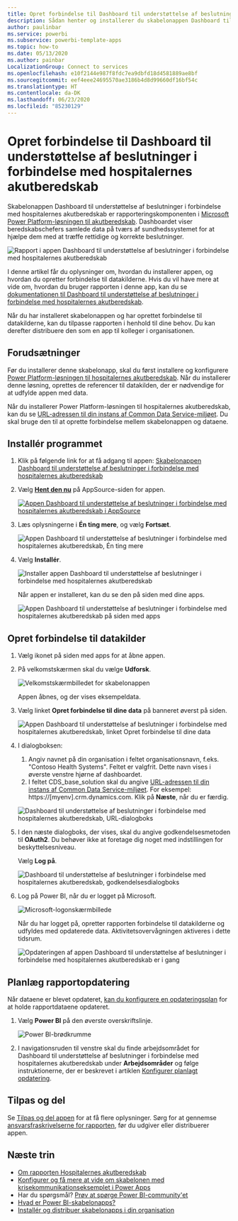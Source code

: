 ```yaml
---
title: Opret forbindelse til Dashboard til understøttelse af beslutninger i forbindelse med hospitalernes akutberedskab
description: Sådan henter og installerer du skabelonappen Dashboard til understøttelse af beslutninger i forbindelse med COVID-19, og sådan opretter du forbindelse til data
author: paulinbar
ms.service: powerbi
ms.subservice: powerbi-template-apps
ms.topic: how-to
ms.date: 05/13/2020
ms.author: painbar
LocalizationGroup: Connect to services
ms.openlocfilehash: e10f2144e987f8fdc7ea9dbfd18d4581889ae8bf
ms.sourcegitcommit: eef4eee24695570ae3186b4d8d99660df16bf54c
ms.translationtype: HT
ms.contentlocale: da-DK
ms.lasthandoff: 06/23/2020
ms.locfileid: "85230129"
---
```

# <a name="connect-to-the-hospital-emergency-response-decision-support-dashboard"></a>Opret forbindelse til Dashboard til understøttelse af beslutninger i forbindelse med hospitalernes akutberedskab
Skabelonappen Dashboard til understøttelse af beslutninger i forbindelse med hospitalernes akutberedskab er rapporteringskomponenten i [Microsoft Power Platform-løsningen til akutberedskab](https://powerapps.microsoft.com/blog/emergency-response-solution-a-microsoft-power-platform-solution-for-healthcare-emergency-response/). Dashboardet viser beredskabschefers samlede data på tværs af sundhedssystemet for at hjælpe dem med at træffe rettidige og korrekte beslutninger.

![Rapport i appen Dashboard til understøttelse af beslutninger i forbindelse med hospitalernes akutberedskab](media/service-connect-to-health-emergency-response/service-health-emergency-response-app-report.png)

I denne artikel får du oplysninger om, hvordan du installerer appen, og hvordan du opretter forbindelse til datakilderne. Hvis du vil have mere at vide om, hvordan du bruger rapporten i denne app, kan du se [dokumentationen til Dashboard til understøttelse af beslutninger i forbindelse med hospitalernes akutberedskab](https://docs.microsoft.com/powerapps/sample-apps/emergency-response/deploy-configure#view-the-power-bi-dashboard).

Når du har installeret skabelonappen og har oprettet forbindelse til datakilderne, kan du tilpasse rapporten i henhold til dine behov. Du kan derefter distribuere den som en app til kolleger i organisationen.

## <a name="prerequisites"></a>Forudsætninger

Før du installerer denne skabelonapp, skal du først installere og konfigurere [Power Platform-løsningen til hospitalernes akutberedskab](https://docs.microsoft.com/powerapps/sample-apps/emergency-response/deploy-configure). Når du installerer denne løsning, oprettes de referencer til datakilden, der er nødvendige for at udfylde appen med data.

Når du installerer Power Platform-løsningen til hospitalernes akutberedskab, kan du se [URL-adressen til din instans af Common Data Service-miljøet](https://docs.microsoft.com/powerapps/sample-apps/emergency-response/deploy-configure#publish-the-power-bi-dashboard). Du skal bruge den til at oprette forbindelse mellem skabelonappen og dataene.

## <a name="install-the-app"></a>Installér programmet

1. Klik på følgende link for at få adgang til appen: [Skabelonappen Dashboard til understøttelse af beslutninger i forbindelse med hospitalernes akutberedskab](https://aka.ms/AppSource_Hospital_offer)

1. Vælg [**Hent den nu**](https://aka.ms/AppSource_Hospital_offer) på AppSource-siden for appen.

    [![Appen Dashboard til understøttelse af beslutninger i forbindelse med hospitalernes akutberedskab i AppSource](media/service-connect-to-health-emergency-response/service-health-emergency-response-app-appsource-get-it-now.png)](https://aka.ms/AppSource_Hospital_offer)

1. Læs oplysningerne i **Én ting mere**, og vælg **Fortsæt**.

    ![Appen Dashboard til understøttelse af beslutninger i forbindelse med hospitalernes akutberedskab, Én ting mere](media/service-connect-to-health-emergency-response/service-health-emergency-response-1-more-thing.png)

1. Vælg **Installér**. 

    ![Installer appen Dashboard til understøttelse af beslutninger i forbindelse med hospitalernes akutberedskab](media/service-connect-to-health-emergency-response/service-health-emergency-response-select-install.png)

    Når appen er installeret, kan du se den på siden med dine apps.

   ![Appen Dashboard til understøttelse af beslutninger i forbindelse med hospitalernes akutberedskab på siden med apps](media/service-connect-to-health-emergency-response/service-health-emergency-response-app-apps-page-icon.png)

## <a name="connect-to-data-sources"></a>Opret forbindelse til datakilder

1. Vælg ikonet på siden med apps for at åbne appen.

1. På velkomstskærmen skal du vælge **Udforsk**.

   ![Velkomstskærmbilledet for skabelonappen](media/service-connect-to-health-emergency-response/service-health-emergency-response-app-splash-screen.png)

   Appen åbnes, og der vises eksempeldata.

1. Vælg linket **Opret forbindelse til dine data** på banneret øverst på siden.

   ![Appen Dashboard til understøttelse af beslutninger i forbindelse med hospitalernes akutberedskab, linket Opret forbindelse til dine data](media/service-connect-to-health-emergency-response/service-health-emergency-response-app-connect-data.png)

1. I dialogboksen:
   1. Angiv navnet på din organisation i feltet organisationsnavn, f.eks. "Contoso Health Systems". Feltet er valgfrit. Dette navn vises i øverste venstre hjørne af dashboardet.
   1. I feltet CDS_base_solution skal du angive [URL-adressen til din instans af Common Data Service-miljøet](https://docs.microsoft.com/powerapps/sample-apps/emergency-response/deploy-configure#publish-the-power-bi-dashboard). For eksempel: https://[myenv].crm.dynamics.com. Klik på **Næste**, når du er færdig.

   ![Dashboard til understøttelse af beslutninger i forbindelse med hospitalernes akutberedskab, URL-dialogboks](media/service-connect-to-health-emergency-response/service-health-emergency-response-app-url-dialog.png)

1. I den næste dialogboks, der vises, skal du angive godkendelsesmetoden til **OAuth2**. Du behøver ikke at foretage dig noget med indstillingen for beskyttelsesniveau.

   Vælg **Log på**.

   ![Dashboard til understøttelse af beslutninger i forbindelse med hospitalernes akutberedskab, godkendelsesdialogboks](media/service-connect-to-health-emergency-response/service-health-emergency-response-app-authentication-dialog.png)

1. Log på Power BI, når du er logget på Microsoft.

   ![Microsoft-logonskærmbillede](media/service-connect-to-health-emergency-response/service-health-emergency-response-app-microsoft-login.png)

   Når du har logget på, opretter rapporten forbindelse til datakilderne og udfyldes med opdaterede data. Aktivitetsovervågningen aktiveres i dette tidsrum.

   ![Opdateringen af appen Dashboard til understøttelse af beslutninger i forbindelse med hospitalernes akutberedskab er i gang](media/service-connect-to-health-emergency-response/service-health-emergency-response-app-refresh-monitor.png)

## <a name="schedule-report-refresh"></a>Planlæg rapportopdatering

Når dataene er blevet opdateret, [kan du konfigurere en opdateringsplan](../connect-data/refresh-scheduled-refresh.md) for at holde rapportdataene opdateret.

1. Vælg **Power BI** på den øverste overskriftslinje.

   ![Power BI-brødkrumme](media/service-connect-to-health-emergency-response/service-health-emergency-response-app-powerbi-breadcrumb.png)

1. I navigationsruden til venstre skal du finde arbejdsområdet for Dashboard til understøttelse af beslutninger i forbindelse med hospitalernes akutberedskab under **Arbejdsområder** og følge instruktionerne, der er beskrevet i artiklen [Konfigurer planlagt opdatering](../connect-data/refresh-scheduled-refresh.md).

## <a name="customize-and-share"></a>Tilpas og del

Se [Tilpas og del appen](../connect-data/service-template-apps-install-distribute.md#customize-and-share-the-app) for at få flere oplysninger. Sørg for at gennemse [ansvarsfraskrivelserne for rapporten](../create-reports/sample-covid-19-us.md#disclaimers), før du udgiver eller distribuerer appen.

## <a name="next-steps"></a>Næste trin
* [Om rapporten Hospitalernes akutberedskab](https://docs.microsoft.com/powerapps/sample-apps/emergency-response/deploy-configure#view-the-power-bi-dashboard)
* [Konfigurer og få mere at vide om skabelonen med krisekommunikationseksemplet i Power Apps](https://docs.microsoft.com/powerapps/maker/canvas-apps/sample-crisis-communication-app)
* Har du spørgsmål? [Prøv at spørge Power BI-community'et](https://community.powerbi.com/)
* [Hvad er Power BI-skabelonapps?](../connect-data/service-template-apps-overview.md)
* [Installér og distribuer skabelonapps i din organisation](../connect-data/service-template-apps-install-distribute.md)
